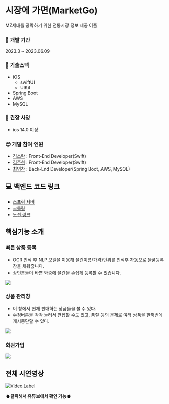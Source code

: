 # 시장에 가면(MarketGo)
MZ세대를 공략하기 위한 전통시장 정보 제공 어플

### :calendar: 개발 기간
2023.3 ~ 2023.06.09 </br>


### :fork_and_knife: 기술스택
* iOS
    * swiftUI
    * UIKit
* Spring Boot
* AWS
* MySQL

### 📱 권장 사양
* ios 14.0 이상

### :blush: 개발 참여 인원
* [김소람](https://github.com/piriram) : Front-End Developer(Swift)
* [김주현](https://github.com/JooHyeonKim) : Front-End Developer(Swift)
* [최영찬](https://github.com/ChoiYeongChan) : Back-End Developer(Spring Boot, AWS, MySQL)



## :computer: 백엔드 코드 링크
* [스프링 서버](https://github.com/Capstone23-1/MarketGoSpring)
* [크롤링](https://github.com/Capstone23-1/MarketGoCrawling)
* [노션 링크](https://www.notion.so/API-f1c0e6cc95e04848ac96c57045b3d566)



## 핵심기능 소개
### 빠른 상품 등록
- OCR 인식 후 NLP 모델을 이용해 물건이름/가격/단위를 인식후 자동으로 물품등록창을 채워줍니다.
- 상인분들이 바쁜 와중에 물건을 손쉽게 등록할 수 있습니다.

<p align="left">
<img src="https://github.com/Capstone23-1/MarketGo/assets/62399318/86132257-8ed8-45db-9f2e-4a7e1ddd0a9c">
</p>

### 상품 관리창
- 이 창에서 현재 판매하는 상품들을 볼 수 있다.
- 수정버튼을 각각 눌러서 편집할 수도 있고, 품절 등의 문제로 여러 상품을 한꺼번에 게시중단할 수 있다.


<p align="left">
<img src="https://github.com/Capstone23-1/MarketGo/assets/62399318/7a49a5b3-37b5-4c4a-816c-ea9f4397a9f7">
</p>

### 회원가입

<p align="left">
<img src="https://github.com/Capstone23-1/MarketGo/assets/62399318/d797485a-93aa-4028-8090-9a08fdf6ab4a">
</p>

## 전체 시연영상
[![Video Label](http://img.youtube.com/vi/jveA3WigiWs/0.jpg)](https://youtu.be/jveA3WigiWs)

**⬆️클릭해서 유튜브에서 확인 가능⬆️**
